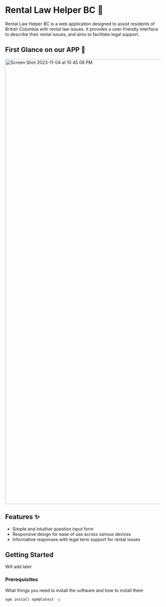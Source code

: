 # Rental Law Helper BC :house_with_garden:

Rental Law Helper BC is a web application designed to assist residents of British Columbia with rental law issues. It provides a user-friendly interface to describe their rental issues, and aims to facilitate legal support.

## First Glance on our APP  :memo:

<img width="1440" alt="Screen Shot 2023-11-04 at 10 45 08 PM" src="https://github.com/serena823/rentalLaw/assets/31822767/1df89980-cade-4424-b061-e86cde3f521e">

## Features :sparkles:

- Simple and intuitive question input form
- Responsive design for ease of use across various devices
- Informative responses with legal term support for rental issues

## Getting Started
Will add later

### Prerequisites

What things you need to install the software and how to install them

```bash
npm install npm@latest -g
